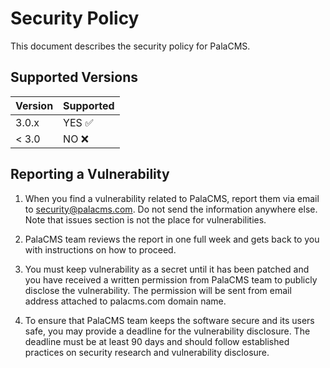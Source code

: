 # Security Policy

This document describes the security policy for PalaCMS.

## Supported Versions

| Version | Supported              |
| ------- | ---------------------- |
| 3.0.x   | YES :white_check_mark: |
| < 3.0   | NO :x:                 |

## Reporting a Vulnerability

1. When you find a vulnerability related to PalaCMS, report them via email to
   security@palacms.com. Do not send the information anywhere else. Note that
   issues section is not the place for vulnerabilities.

2. PalaCMS team reviews the report in one full week and gets back to you with
   instructions on how to proceed.

3. You must keep vulnerability as a secret until it has been patched and you
   have received a written permission from PalaCMS team to publicly disclose
   the vulnerability. The permission will be sent from email address attached
   to palacms.com domain name.

4. To ensure that PalaCMS team keeps the software secure and its users safe,
   you may provide a deadline for the vulnerability disclosure. The deadline
   must be at least 90 days and should follow established practices on security
   research and vulnerability disclosure.
